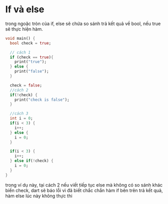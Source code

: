 # If và else 

trong ngoặc tròn của if, else sẽ chứa so sánh trả kết quả về bool, nếu true sẽ thực hiện hàm.

```dart
void main() {
  bool check = true;

  // cách 1
  if (check == true){
    print("true");
  } else {
    print("false");
  }

  check = false;
  //cách 2
  if(!check) {
    print("check is false");
  } 

  //cách 3
  int i = 0;
  if(i < 3) {
    i++;
  } else {
    i = 0;
  }

  if(i < 3) {
    i++;
  } else if(!check) {
    i = 0;
  }
}
```

trong ví dụ này, tại cách 2 nếu viết tiếp tục else mà không có so sánh khác biến check, dart sẽ báo lỗi vì đã biết chắc chắn hàm if bên trên trả kết quả, hàm else lúc này không thực thi